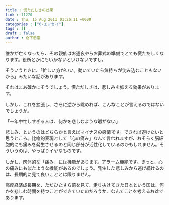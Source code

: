 ```yaml
---
title : 慌ただしさの効果
link : 11270
date : Thu, 15 Aug 2013 01:26:11 +0000
categories : ["6-エッセイ"]
tags : []
draft : false
author : 倉下忠憲
---
```


誰かが亡くなったら、その親族はお通夜やらお葬式の準備でとても慌ただしくなります。役所とかにもいかないといけないですし。

そういうときに、「忙しい方がいい。動いていたら気持ちが沈み込むこともないから」みたいな話があります。

それはまあ確かにそうでしょう。慌ただしさは、悲しみを抑える効果があります。

しかし、これを拡張し、さらに逆から眺めれば、こんなことが言えるのではないでしょうか。

「一年中忙しすぎる人は、何かを悲しむような暇がない」

悲しみ、というのはどちらかと言えばマイナスの感情です。できれば避けたいと思うところ。比喩的表現として「心の痛み」なんて言われますが、おそらく脳細胞的にも痛みを発生させるのと同じ部分が活性化しているのかもしれません。そういうのは、やっぱりイヤなものです。

しかし、肉体的な「痛み」には機能があります。アラーム機能です。きっと、心の痛みにも似たような機能があるのでしょう。発生した悲しみから逃げ続けるのは、長期的に見て良いこととは限りません。

高度経済成長期を、ただひたすら前を見て、走り抜けてきた日本という国は、何かを悲しむ時間を持つことができていたのだろうか、なんてことを考えるお盆であります。
